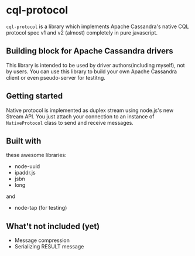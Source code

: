 # cql-protocol

`cql-protocol` is a library which implements Apache Cassandra's native CQL protocol spec v1 and v2 (almost) completely in pure javascript.

## Building block for Apache Cassandra drivers

This library is intended to be used by driver authors(including myself), not by users.
You can use this library to build your own Apache Cassandra client or even pseudo-server for testitng.

## Getting started

Native protocol is implemented as duplex stream using node.js's new Stream API.
You just attach your connection to an instance of `NativeProtocol` class to send and receive messages.

## Built with

these awesome libraries:

* node-uuid
* ipaddr.js
* jsbn
* long

and

* node-tap (for testing)

## What't not included (yet)

* Message compression
* Serializing RESULT message

